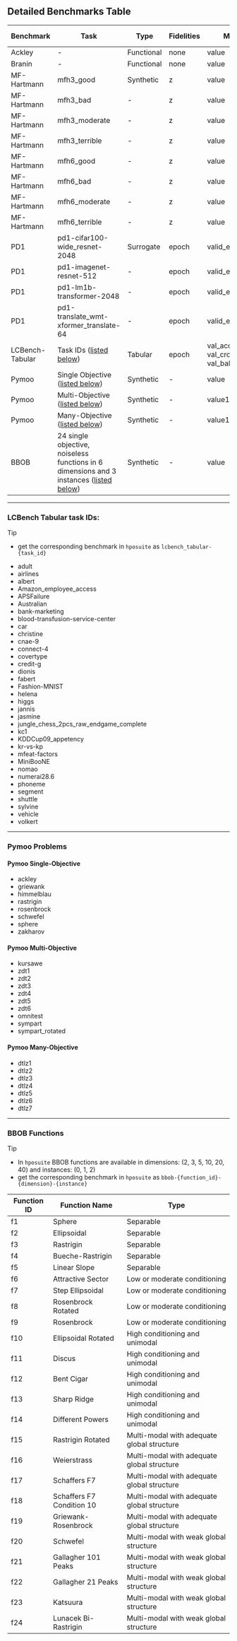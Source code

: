 ## Detailed Benchmarks Table

| Benchmark       | Task                                         | Type       | Fidelities | Main Metrics             | Cost Metrics    |
|-----------------|----------------------------------------------|------------|------------|--------------------------|-----------------|
| Ackley          | -                                            | Functional | none       | value                    | -               |
| Branin          | -                                            | Functional | none       | value                    | -               |
| MF-Hartmann     | mfh3_good                                    | Synthetic  | z          | value                    | fid_cost        |
| MF-Hartmann     | mfh3_bad                                     | -          | z          | value                    | fid_cost        |
| MF-Hartmann     | mfh3_moderate                                | -          | z          | value                    | fid_cost        |
| MF-Hartmann     | mfh3_terrible                                | -          | z          | value                    | fid_cost        |
| MF-Hartmann     | mfh6_good                                    | -          | z          | value                    | fid_cost        |
| MF-Hartmann     | mfh6_bad                                     | -          | z          | value                    | fid_cost        |
| MF-Hartmann     | mfh6_moderate                                | -          | z          | value                    | fid_cost        |
| MF-Hartmann     | mfh6_terrible                                | -          | z          | value                    | fid_cost        |
| PD1             | pd1-cifar100-wide_resnet-2048                | Surrogate  | epoch      | valid_error_rate         | train_cost      |
| PD1             | pd1-imagenet-resnet-512                      | -          | epoch      | valid_error_rate         | train_cost      |
| PD1             | pd1-lm1b-transformer-2048                    | -          | epoch      | valid_error_rate         | train_cost      |
| PD1             | pd1-translate_wmt-xformer_translate-64       | -          | epoch      | valid_error_rate         | train_cost      |
| LCBench-Tabular | Task IDs ([listed below](#lcbench-tabular-task-ids)) | Tabular    | epoch      | val_accuracy, val_cross_entropy, val_balanced_accuracy        | time            |
| Pymoo           | Single Objective ([listed below](#pymoo-single-objective))          | Synthetic  | -          | value                    | -               |
| Pymoo           | Multi-Objective ([listed below](#pymoo-multi-objective))           | Synthetic  | -          | value1, value2           | -               |
| Pymoo           | Many-Objective ([listed below](#pymoo-many-objective))            | Synthetic  | -          | value1, value2, value3   | -               |
| BBOB            | 24 single objective, noiseless functions in 6 dimensions and 3 instances ([listed below](#bbob-functions)) | Synthetic | -        | value | -           |

-----------------------------------------------------------------------------------

### LCBench Tabular task IDs:

> [!TIP]
> * get the corresponding benchmark in `hposuite` as `lcbench_tabular-{task_id}`

- adult  
- airlines  
- albert  
- Amazon_employee_access  
- APSFailure  
- Australian  
- bank-marketing  
- blood-transfusion-service-center  
- car  
- christine  
- cnae-9  
- connect-4  
- covertype  
- credit-g  
- dionis  
- fabert  
- Fashion-MNIST  
- helena  
- higgs  
- jannis  
- jasmine  
- jungle_chess_2pcs_raw_endgame_complete  
- kc1  
- KDDCup09_appetency  
- kr-vs-kp  
- mfeat-factors  
- MiniBooNE  
- nomao  
- numerai28.6  
- phoneme  
- segment  
- shuttle  
- sylvine  
- vehicle  
- volkert  

----------------------------------------------------------------

### Pymoo Problems

#### Pymoo Single-Objective

- ackley  
- griewank  
- himmelblau  
- rastrigin  
- rosenbrock  
- schwefel  
- sphere  
- zakharov


#### Pymoo Multi-Objective

- kursawe  
- zdt1  
- zdt2  
- zdt3  
- zdt4  
- zdt5  
- zdt6  
- omnitest  
- sympart  
- sympart_rotated  


#### Pymoo Many-Objective

- dtlz1  
- dtlz2  
- dtlz3  
- dtlz4  
- dtlz5  
- dtlz6  
- dtlz7  

-----------------------------------------------------------------------


### BBOB Functions

> [!TIP]
> * In `hposuite` BBOB functions are available in dimensions: (2, 3, 5, 10, 20, 40) and instances: (0, 1, 2)
> * get the corresponding benchmark in `hposuite` as `bbob-{function_id}-{dimension}-{instance}`


| Function ID | Function Name                  | Type                                         |
|-------------|--------------------------------|----------------------------------------------|
| f1          | Sphere                         | Separable                                    |
| f2          | Ellipsoidal                    | Separable                                    |
| f3          | Rastrigin                      | Separable                                    |
| f4          | Bueche-Rastrigin               | Separable                                    |
| f5          | Linear Slope                   | Separable                                    |
| f6          | Attractive Sector              | Low or moderate conditioning                 |
| f7          | Step Ellipsoidal               | Low or moderate conditioning                 |
| f8          | Rosenbrock Rotated             | Low or moderate conditioning                 |
| f9          | Rosenbrock                     | Low or moderate conditioning                 |
| f10         | Ellipsoidal Rotated            | High conditioning and unimodal               |
| f11         | Discus                         | High conditioning and unimodal               |
| f12         | Bent Cigar                     | High conditioning and unimodal               |
| f13         | Sharp Ridge                    | High conditioning and unimodal               |
| f14         | Different Powers               | High conditioning and unimodal               |
| f15         | Rastrigin Rotated              | Multi-modal with adequate global structure   |
| f16         | Weierstrass                    | Multi-modal with adequate global structure   |
| f17         | Schaffers F7                   | Multi-modal with adequate global structure   |
| f18         | Schaffers F7 Condition 10      | Multi-modal with adequate global structure   |
| f19         | Griewank-Rosenbrock            | Multi-modal with adequate global structure   |
| f20         | Schwefel                       | Multi-modal with weak global structure       |
| f21         | Gallagher 101 Peaks            | Multi-modal with weak global structure       |
| f22         | Gallagher 21 Peaks             | Multi-modal with weak global structure       |
| f23         | Katsuura                       | Multi-modal with weak global structure       |
| f24         | Lunacek Bi-Rastrigin           | Multi-modal with weak global structure       |



